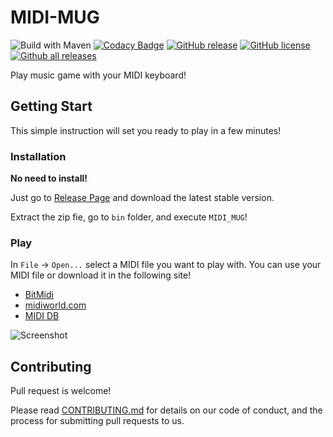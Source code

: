 # MIDI-MUG

![Build with Maven](https://github.com/dj6082013/MIDI-MUG/workflows/Build%20with%20Maven/badge.svg)
[![Codacy Badge](https://api.codacy.com/project/badge/Grade/c1d57b47c2fd44a3a5d9cbfdee44d22e)](https://app.codacy.com/manual/dj6082013/MIDI-MUG?utm_source=github.com&utm_medium=referral&utm_content=dj6082013/MIDI-MUG&utm_campaign=Badge_Grade_Settings)
[![GitHub release](https://img.shields.io/github/release/dj6082013/MIDI-MUG.svg)](https://GitHub.com/dj6082013/MIDI-MUG/releases/)
[![GitHub license](https://img.shields.io/github/license/dj6082013/MIDI-MUG.svg)](https://github.com/dj6082013/MIDI-MUG/blob/master/LICENSE)
[![Github all releases](https://img.shields.io/github/downloads/dj6082013/MIDI-MUG/total.svg)](https://github.com/dj6082013/MIDI-MUG/releases/)

Play music game with your MIDI keyboard!

## Getting Start

This simple instruction will set you ready to play in a few minutes!

### Installation

**No need to install!**

Just go to [Release Page](https://github.com/dj6082013/MIDI-MUG/releases/) and download the latest stable version.

Extract the zip fie, go to `bin` folder, and execute `MIDI_MUG`!

### Play

In `File` -> `Open...` select a MIDI file you want to play with.
You can use your MIDI file or download it in the following site!

-  [BitMidi](https://bitmidi.com/) 
-  [midiworld.com](https://www.midiworld.com/)
-  [MIDI DB](https://www.mididb.com/)

![Screenshot](https://github.com/dj6082013/MIDI-MUG/raw/master/screenshot.png?raw=true "Screenshot")

## Contributing

Pull request is welcome!

Please read [CONTRIBUTING.md](https://gist.github.com/dj6082013/MIDI-MUG) for details on our code of conduct, and the process for submitting pull requests to us.
